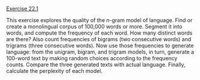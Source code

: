 [Exercise 22.1](22-1/)

This exercise explores the quality of the $n$-gram model of language.
Find or create a monolingual corpus of 100,000 words or more. Segment it
into words, and compute the frequency of each word. How many distinct
words are there? Also count frequencies of bigrams (two consecutive
words) and trigrams (three consecutive words). Now use those frequencies
to generate language: from the unigram, bigram, and trigram models, in
turn, generate a 100-word text by making random choices according to the
frequency counts. Compare the three generated texts with actual
language. Finally, calculate the perplexity of each model.
